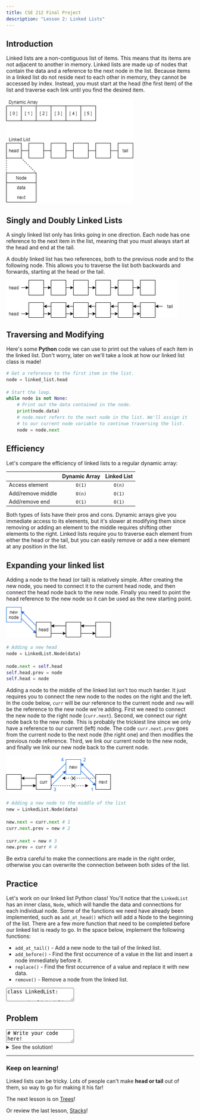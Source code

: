 ```yaml
---
title: CSE 212 Final Project
description: "Lesson 2: Linked Lists"
---
```


## Introduction

Linked lists are a non-contiguous list of items. This means that its items are not adjacent to another in memory. Linked lists are made up of nodes that contain the data and a reference to the next node in the list. Because items in a linked list do not reside next to each other in memory, they cannot be accessed by index. Instead, you must start at the head (the first item) of the list and traverse each link until you find the desired item.

![](img/linked_list01.drawio.png)


## Singly and Doubly Linked Lists

A singly linked list only has links going in one direction. Each node has one reference to the next item in the list, meaning that you must always start at the head and end at the tail.

A doubly linked list has two references, both to the previous node and to the following node. This allows you to traverse the list both backwards and forwards, starting at the head or the tail.

![](img/linked_list02.drawio.png)


## Traversing and Modifying

Here's some **Python** code we can use to print out the values of each item in the linked list. Don't worry, later on we'll take a look at how our linked list class is made!

```py
# Get a reference to the first item in the list.
node = linked_list.head

# Start the loop.
while node is not None:
    # Print out the data contained in the node.
    print(node.data)
    # node.next refers to the next node in the list. We'll assign it
    # to our current node variable to continue traversing the list.
    node = node.next
```


## Efficiency

Let's compare the efficiency of linked lists to a regular dynamic array:

|                   | Dynamic Array | Linked List |
| ----------------- | :-----------: | :---------: |
| Access element    |    `O(1)`     |   `O(n)`    |
| Add/remove middle |    `O(n)`     |   `O(1)`    |
| Add/remove end    |    `O(1)`     |   `O(1)`    |

Both types of lists have their pros and cons. Dynamic arrays give you immediate access to its elements, but it's slower at modifying them since removing or adding an element to the middle requires shifting other elements to the right. Linked lists require you to traverse each element from either the head or the tail, but you can easily remove or add a new element at any position in the list.


## Expanding your linked list

Adding a node to the head (or tail) is relatively simple. After creating the new node, you need to connect it to the current head node, and then connect the head node back to the new node. Finally you need to point the head reference to the new node so it can be used as the new starting point.

![](img/linked_list03.drawio.png)

```py
# Adding a new head
node = LinkedList.Node(data)

node.next = self.head
self.head.prev = node
self.head = node
```

Adding a node to the middle of the linked list isn't too much harder. It just requires you to connect the new node to the nodes on the right and the left. In the code below, `curr` will be our reference to the current node and `new` will be the reference to the new node we're adding. First we need to connect the new node to the right node (`curr.next`). Second, we connect our right node back to the new node. This is probably the trickiest line since we only have a reference to our current (left) node. The code `curr.next.prev` goes from the current node to the next node (the right one) and then modifies the previous node reference. Third, we link our current node to the new node, and finally we link our new node back to the current node.

![](img/linked_list04.drawio.png)

```py
# Adding a new node to the middle of the list
new = LinkedList.Node(data)

new.next = curr.next # 1
curr.next.prev = new # 2

curr.next = new # 3
new.prev = curr # 4
```

Be extra careful to make the connections are made in the right order, otherwise you can overwrite the connection between both sides of the list.


## Practice

Let's work on our linked list Python class! You'll notice that the `LinkedList` has an inner class, `Node`, which will handle the data and connections for each individual node. Some of the functions we need have already been implemented, such as `add_at_head()` which will add a Node to the beginning of the list. There are a few more function that need to be completed before our linked list is ready to go. In the space below, implement the following functions:
- `add_at_tail()` - Add a new node to the tail of the linked list.
- `add_before()` - Find the first occurrence of a value in the list and insert a node immediately before it.
- `replace()` - Find the first occurrence of a value and replace it with new data.
- `remove()` - Remove a node from the linked list.

<textarea>
class LinkedList:

    # The linked list has a node as an inner class.
    class Node:
        def __init__(self, data):
            # Initialize the data for the node.
            self.data = data
            # The node starts off without any connections.
            self.next = None
            self.prev = None

        def set_data(self, data):
            self.data = data

    def __init__(self):
        # The linked list starts out without a head or tail.
        self.head = None
        self.tail = None

    def add_at_head(self, data):
        # Create the new node.
        node = LinkedList.Node(data)

        if self.head:
            # 1. Connect the new node to the old head node.
            node.next = self.head
            # 2. Connect the old head node back to the new node to doubly link it.
            self.head.prev = node
            # 3. Point the head reference to the new node.
            self.head = node
        else:
            # If the linked list has no head, it has no tail either. Set both to the new node.
            self.head = node
            self.tail = node

    def add_at_tail(self, data):
        # (The add_at_head function should help).
        ...

    def add_after(self, value, data):
        for node in self:
            if node.data == value:
                if node == self.tail:
                    # If our target value is at the tail, call the regular add_at_tail function.
                    self.add_at_tail(data)
                else:
                    # Create the new node.
                    new_node = LinkedList.Node(data)
                    # Connect the new node to the node on the right (node.next).
                    new_node.next = node.next
                    node.next.prev = new_node
                    # Connect the new node to the node on the left (node).
                    node.next = new_node
                    new_node.prev = node

                # We only want to insert after the first value.
                break

    def add_before(self, value, data):
        # (The add_after function should help).
        ...

    def remove_head(self):
        self.head = self.head.next
        self.head.prev = None

    def remove_tail(self):
        self.tail = self.tail.prev
        self.tail.next = None

    def remove(self, value):
        # Remove the first occurrence of a value.
        ...

    def replace(self, value, data):
        # You may want to make use of the set_data function within the Node class.
        ...

    def __iter__(self):
        # Iterate through the linked list.
        node = self.head
        while node is not None:
            yield node
            node = node.next

    def __reversed__(self):
        node = self.tail
        while node is not None:
            yield node
            node = node.prev

    def __str__(self):
        data = [str(node.data) for node in self]
        return f"[{' -> '.join(data)}]"


linkedlist = LinkedList()
linkedlist.add_at_head(1)
linkedlist.add_at_head(2)
linkedlist.add_at_head(3)
linkedlist.add_after(2, 6)
linkedlist.add_after(3, 7)
linkedlist.remove_head()
# Uncomment the tests below after you have implemented the functions.
# linkedlist.add_at_tail(4)
# linkedlist.add_at_tail(5)
# linkedlist.add_before(5, 8)
# linkedlist.replace(2, 9)
# linkedlist.remove(1)

print(linkedlist)
# Shoudl print: [7 -> 9 -> 6 -> 4 -> 8 -> 5]

# Using the __reversed__ method.
print("Reversed:")
for node in reversed(linkedlist):
    print(node.data)
</textarea>


## Problem

<textarea>
# Write your code here!
</textarea>

<details><summary markdown="span">See the solution!</summary>

```py

```

</details>

---

### Keep on learning!

Linked lists can be tricky. Lots of people can't make **head or tail** out of them, so way to go for making it his far!

The next lesson is on [Trees](trees.md)!

Or review the last lesson, [Stacks](stacks.md)!

<!-- Primary Color: #0F60D0 -->